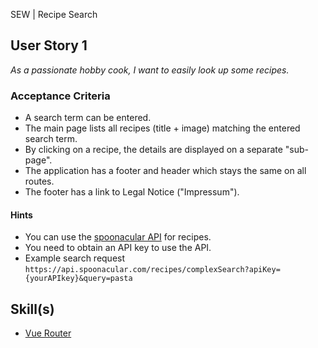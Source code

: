 SEW | Recipe Search

## User Story 1
*As a passionate hobby cook, I want to easily look up some recipes.*

### Acceptance Criteria
- A search term can be entered.
- The main page lists all recipes (title + image) matching the entered search term.
- By clicking on a recipe, the details are displayed on a separate "sub-page".
- The application has a footer and header which stays the same on all routes.
- The footer has a link to Legal Notice ("Impressum").

#### Hints
- You can use the [spoonacular API](https://spoonacular.com/food-api/docs) for recipes.
- You need to obtain an API key to use the API.
- Example search request `https://api.spoonacular.com/recipes/complexSearch?apiKey={yourAPIkey}&query=pasta`

## Skill(s)
- [Vue Router](https://my.skilldisplay.eu/en/skill/1690/0)   
